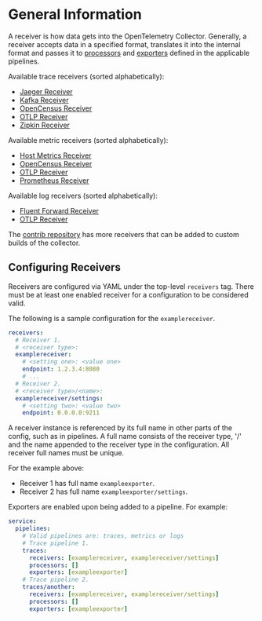 # General Information

A receiver is how data gets into the OpenTelemetry Collector. Generally, a
receiver accepts data in a specified format, translates it into the internal
format and passes it to [processors](../processor/README.md) and
[exporters](../exporter/README.md) defined in the applicable
pipelines.

Available trace receivers (sorted alphabetically):

- [Jaeger Receiver](jaegerreceiver/README.md)
- [Kafka Receiver](kafkareceiver/README.md)
- [OpenCensus Receiver](opencensusreceiver/README.md)
- [OTLP Receiver](otlpreceiver/README.md)
- [Zipkin Receiver](zipkinreceiver/README.md)

Available metric receivers (sorted alphabetically):

- [Host Metrics Receiver](hostmetricsreceiver/README.md)
- [OpenCensus Receiver](opencensusreceiver/README.md)
- [OTLP Receiver](otlpreceiver/README.md)
- [Prometheus Receiver](prometheusreceiver/README.md)

Available log receivers (sorted alphabetically):

- [Fluent Forward Receiver](fluentforwardreceiver/README.md)
- [OTLP Receiver](otlpreceiver/README.md)

The [contrib repository](https://github.com/open-telemetry/opentelemetry-collector-contrib)
 has more receivers that can be added to custom builds of the collector.

## Configuring Receivers

Receivers are configured via YAML under the top-level `receivers` tag. There
must be at least one enabled receiver for a configuration to be considered
valid.

The following is a sample configuration for the `examplereceiver`.

```yaml
receivers:
  # Receiver 1.
  # <receiver type>:
  examplereceiver:
    # <setting one>: <value one>
    endpoint: 1.2.3.4:8080
    # ...
  # Receiver 2.
  # <receiver type>/<name>:
  examplereceiver/settings:
    # <setting two>: <value two>
    endpoint: 0.0.0.0:9211
```

A receiver instance is referenced by its full name in other parts of the config,
such as in pipelines. A full name consists of the receiver type, '/' and the
name appended to the receiver type in the configuration. All receiver full names
must be unique.

For the example above:

- Receiver 1 has full name `exampleexporter`.
- Receiver 2 has full name `exampleexporter/settings`.

Exporters are enabled upon being added to a pipeline. For example:

```yaml
service:
  pipelines:
    # Valid pipelines are: traces, metrics or logs
    # Trace pipeline 1.
    traces:
      receivers: [examplereceiver, examplereceiver/settings]
      processors: []
      exporters: [exampleexporter]
    # Trace pipeline 2.
    traces/another:
      receivers: [examplereceiver, examplereceiver/settings]
      processors: []
      exporters: [exampleexporter]
```
